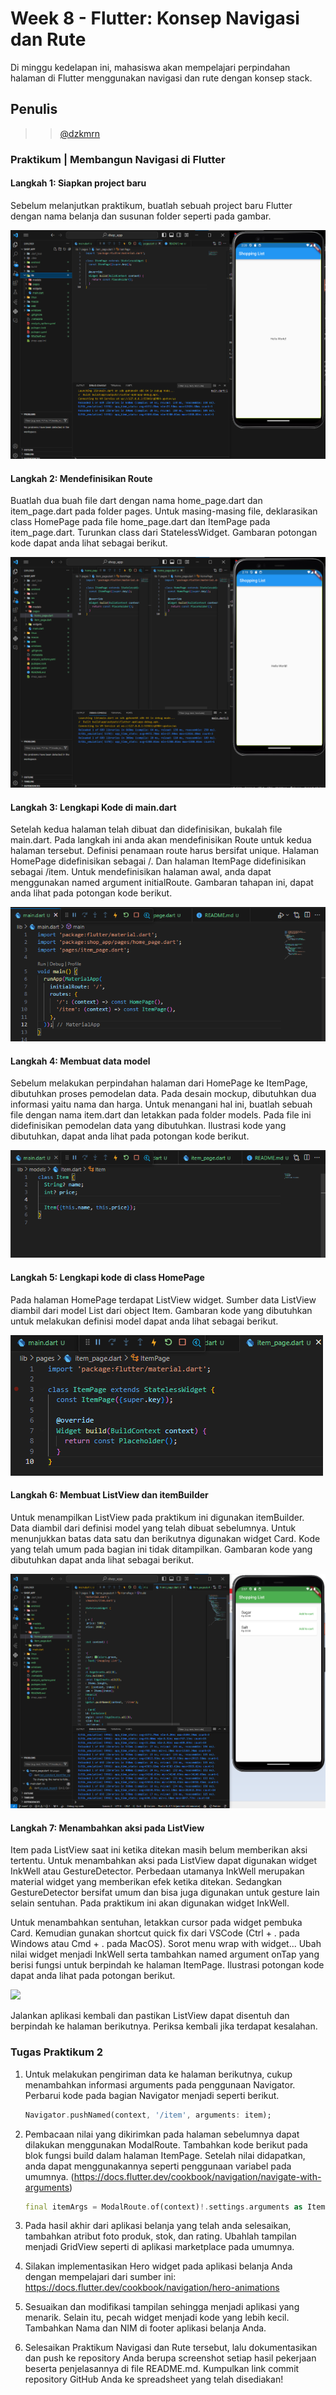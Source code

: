 # Week 8 - Flutter: Konsep Navigasi dan Rute

Di minggu kedelapan ini, mahasiswa akan mempelajari perpindahan halaman di Flutter menggunakan navigasi dan rute dengan konsep stack.  

## Penulis

>> [@dzkmrn](https://www.github.com/dzkmrn)

### Praktikum | Membangun Navigasi di Flutter

#### Langkah 1: Siapkan project baru
Sebelum melanjutkan praktikum, buatlah sebuah project baru Flutter dengan nama belanja dan susunan folder seperti pada gambar. 

<img src = 'docs/ss01a.png'>

#### Langkah 2: Mendefinisikan Route
Buatlah dua buah file dart dengan nama home_page.dart dan item_page.dart pada folder pages. Untuk masing-masing file, deklarasikan class HomePage pada file home_page.dart dan ItemPage pada item_page.dart. Turunkan class dari StatelessWidget. Gambaran potongan kode dapat anda lihat sebagai berikut.

<img src = 'docs/ss02.png'>

#### Langkah 3: Lengkapi Kode di main.dart
Setelah kedua halaman telah dibuat dan didefinisikan, bukalah file main.dart. Pada langkah ini anda akan mendefinisikan Route untuk kedua halaman tersebut. Definisi penamaan route harus bersifat unique. Halaman HomePage didefinisikan sebagai /. Dan halaman ItemPage didefinisikan sebagai /item. Untuk mendefinisikan halaman awal, anda dapat menggunakan named argument initialRoute. Gambaran tahapan ini, dapat anda lihat pada potongan kode berikut.

<img src = 'docs/ss03.png'>

#### Langkah 4: Membuat data model
Sebelum melakukan perpindahan halaman dari HomePage ke ItemPage, dibutuhkan proses pemodelan data. Pada desain mockup, dibutuhkan dua informasi yaitu nama dan harga. Untuk menangani hal ini, buatlah sebuah file dengan nama item.dart dan letakkan pada folder models. Pada file ini didefinisikan pemodelan data yang dibutuhkan. Ilustrasi kode yang dibutuhkan, dapat anda lihat pada potongan kode berikut.

<img src = 'docs/ss04.png'>

#### Langkah 5: Lengkapi kode di class HomePage
Pada halaman HomePage terdapat ListView widget. Sumber data ListView diambil dari model List dari object Item. Gambaran kode yang dibutuhkan untuk melakukan definisi model dapat anda lihat sebagai berikut.

<img src = 'docs/ss05.png'>

#### Langkah 6: Membuat ListView dan itemBuilder
Untuk menampilkan ListView pada praktikum ini digunakan itemBuilder. Data diambil dari definisi model yang telah dibuat sebelumnya. Untuk menunjukkan batas data satu dan berikutnya digunakan widget Card. Kode yang telah umum pada bagian ini tidak ditampilkan. Gambaran kode yang dibutuhkan dapat anda lihat sebagai berikut.

<img src = 'docs/ss06.png'>

#### Langkah 7: Menambahkan aksi pada ListView
Item pada ListView saat ini ketika ditekan masih belum memberikan aksi tertentu. Untuk menambahkan aksi pada ListView dapat digunakan widget InkWell atau GestureDetector. Perbedaan utamanya InkWell merupakan material widget yang memberikan efek ketika ditekan. Sedangkan GestureDetector bersifat umum dan bisa juga digunakan untuk gesture lain selain sentuhan. Pada praktikum ini akan digunakan widget InkWell.

Untuk menambahkan sentuhan, letakkan cursor pada widget pembuka Card. Kemudian gunakan shortcut quick fix dari VSCode (Ctrl + . pada Windows atau Cmd + . pada MacOS). Sorot menu wrap with widget... Ubah nilai widget menjadi InkWell serta tambahkan named argument onTap yang berisi fungsi untuk berpindah ke halaman ItemPage. Ilustrasi potongan kode dapat anda lihat pada potongan berikut.

<img src = 'docs/ss07.png'>

Jalankan aplikasi kembali dan pastikan ListView dapat disentuh dan berpindah ke halaman berikutnya. Periksa kembali jika terdapat kesalahan.

### Tugas Praktikum 2
1. Untuk melakukan pengiriman data ke halaman berikutnya, cukup menambahkan informasi arguments pada penggunaan Navigator. Perbarui kode pada bagian Navigator menjadi seperti berikut.

    ```dart
    Navigator.pushNamed(context, '/item', arguments: item);
    ```

2. Pembacaan nilai yang dikirimkan pada halaman sebelumnya dapat dilakukan menggunakan ModalRoute. Tambahkan kode berikut pada blok fungsi build dalam halaman ItemPage. Setelah nilai didapatkan, anda dapat menggunakannya seperti penggunaan variabel pada umumnya. (https://docs.flutter.dev/cookbook/navigation/navigate-with-arguments)
    ```dart
    final itemArgs = ModalRoute.of(context)!.settings.arguments as Item;
    ```

3. Pada hasil akhir dari aplikasi belanja yang telah anda selesaikan, tambahkan atribut foto produk, stok, dan rating. Ubahlah tampilan menjadi GridView seperti di aplikasi marketplace pada umumnya.
4. Silakan implementasikan Hero widget pada aplikasi belanja Anda dengan mempelajari dari sumber ini: https://docs.flutter.dev/cookbook/navigation/hero-animations
5. Sesuaikan dan modifikasi tampilan sehingga menjadi aplikasi yang menarik. Selain itu, pecah widget menjadi kode yang lebih kecil. Tambahkan Nama dan NIM di footer aplikasi belanja Anda.
6. Selesaikan Praktikum Navigasi dan Rute tersebut, lalu dokumentasikan dan push ke repository Anda berupa screenshot setiap hasil pekerjaan beserta penjelasannya di file README.md. Kumpulkan link commit repository GitHub Anda ke spreadsheet yang telah disediakan!